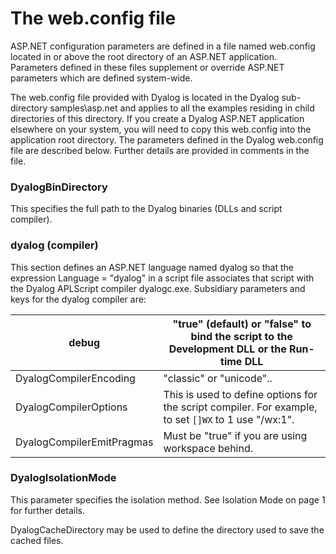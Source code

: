 # The web.config file

ASP.NET configuration parameters are defined in a file named web.config located in or above the root directory of an ASP.NET application. Parameters defined in these files supplement or override ASP.NET parameters which are defined system-wide.

The web.config file provided with Dyalog is located in the Dyalog sub-directory samples\asp.net and applies to all the examples residing in child directories of this directory. If you create a Dyalog ASP.NET application elsewhere on your system, you will need to copy this web.config into the application root directory. The parameters defined in the Dyalog web.config file are described below. Further details are provided in comments in the file.

### DyalogBinDirectory

This specifies the full path to the Dyalog binaries (DLLs and script compiler).

### dyalog (compiler)

This section defines an ASP.NET language named dyalog so that the expression  Language = "dyalog" in a script file associates that script with the Dyalog APLScript compiler dyalogc.exe. Subsidiary parameters and keys for the dyalog compiler are:

| debug | "true" (default) or "false" to bind the script to the Development DLL or the Run-time DLL |
| --- | ---  |
| DyalogCompilerEncoding | "classic" or "unicode".. |
| DyalogCompilerOptions | This is used to define options for the script compiler. For example, to set `[]WX` to 1 use "/wx:1". |
| DyalogCompilerEmitPragmas | Must be "true" if you are using workspace behind. |

### DyalogIsolationMode

This parameter specifies the isolation method. See Isolation Mode on page 1 for further details.

DyalogCacheDirectory may be used to define the directory used to save the cached files.
